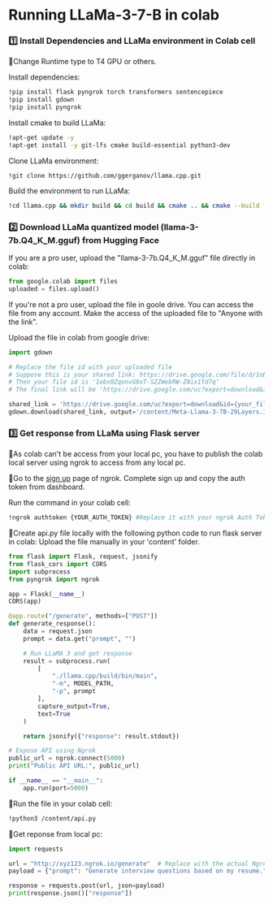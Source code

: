 # Running LLaMa-3-7-B in colab

### **1️⃣ Install Dependencies and LLaMa environment in Colab cell**
📌Change Runtime type to T4 GPU or others.

Install dependencies:
```sh
!pip install flask pyngrok torch transformers sentencepiece
!pip install gdown
!pip install pyngrok
```

Install cmake to build LLaMa:
```sh
!apt-get update -y
!apt-get install -y git-lfs cmake build-essential python3-dev
```

Clone LLaMa environment:
```sha
!git clone https://github.com/ggerganov/llama.cpp.git
```

Build the environment to run LLaMa:
```sh
!cd llama.cpp && mkdir build && cd build && cmake .. && cmake --build . --parallel
```

### **2️⃣ Download LLaMa quantized model (llama-3-7b.Q4_K_M.gguf) from Hugging Face**
If you are a pro user, upload the "llama-3-7b.Q4_K_M.gguf" file directly in colab:
```python
from google.colab import files
uploaded = files.upload()
```

If you're not a pro user, upload the file in goole drive. You can access the file from any account.
Make the access of the uploaded file to "Anyone with the link".

Upload the file in colab from google drive:
```python
import gdown

# Replace the file id with your uploaded file
# Suppose this is your shared link: https://drive.google.com/file/d/1obx0ZlonvG8xT-SZZWKbRW-ZNix1Yd7q/view?usp=drivesdk
# Then your file id is '1obx0ZqonvG8xT-SZZWebRW-ZNix1Yd7q'
# The final link will be 'https://drive.google.com/uc?export=download&id={1obx0ZqonvG8xT-SZZWebRW-ZNix1Yd7q}'

shared_link = 'https://drive.google.com/uc?export=download&id={your_file_id}'
gdown.download(shared_link, output='/content/Meta-Llama-3-7B-29Layers.IQ3_M.gguf', quiet=False)
```

### **3️⃣ Get response from LLaMa using Flask server**
📌As colab can't be access from your local pc, you have to publish the colab local server using ngrok to access from any local pc.

📌Go to the [sign up](https://dashboard.ngrok.com/signup) page of ngrok. Complete sign up and copy the auth token from dashboard.

Run the command in your colab cell:
```sh
!ngrok authtoken {YOUR_AUTH_TOKEN} #Replace it with your ngrok Auth Token
```

📌Create api.py file locally with the following python code to run flask server in colab:
 Upload the file manually in your 'content' folder.
```python
from flask import Flask, request, jsonify
from flask_cors import CORS
import subprocess
from pyngrok import ngrok

app = Flask(__name__)
CORS(app)

@app.route("/generate", methods=["POST"])
def generate_response():
    data = request.json
    prompt = data.get("prompt", "")

    # Run LLaMA 3 and get response
    result = subprocess.run(
        [
            "./llama.cpp/build/bin/main", 
            "-m", MODEL_PATH, 
            "-p", prompt
        ],
        capture_output=True,
        text=True
    )

    return jsonify({"response": result.stdout})

# Expose API using Ngrok
public_url = ngrok.connect(5000)
print("Public API URL:", public_url)

if __name__ == "__main__":
    app.run(port=5000)

```

📌Run the file in your colab cell:
```sh
!python3 /content/api.py
```


📌Get reponse from local pc:
```python
import requests

url = "http://xyz123.ngrok.io/generate"  # Replace with the actual Ngrok URL
payload = {"prompt": "Generate interview questions based on my resume."}

response = requests.post(url, json=payload)
print(response.json()["response"])
```
